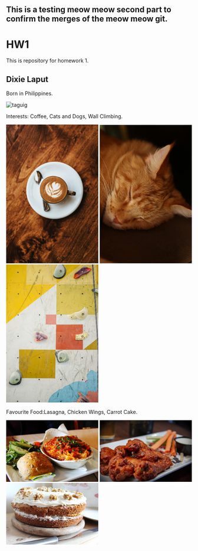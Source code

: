 ## This is a testing meow meow second part to confirm the merges of the meow meow git.

# HW1
This is repository for homework 1.

## Dixie Laput

Born in Philippines. 

![taguig](https://github.com/dixiemarielaput1/Laput_D_HW1/assets/156870258/8ed9af6e-4b7a-4eef-bb9c-739a269a5695)

Interests: Coffee, Cats and Dogs, Wall Climbing.

<p float="left">
  <img src="images/coffeeislife.jpg" width="250" />
  <img src="images/sleepingmeow.jpg" width="250" /> 
  <img src="images/climbislife.jpg" width="250" />
</p>

Favourite Food:Lasagna, Chicken Wings, Carrot Cake.
<p float="left">
  <img src="images/Lasagna.jpg" width="250" />
  <img src="images/chickenwing.jpg" width="250" /> 
  <img src="images/carrotcake.jpg" width="250" />
</p>

